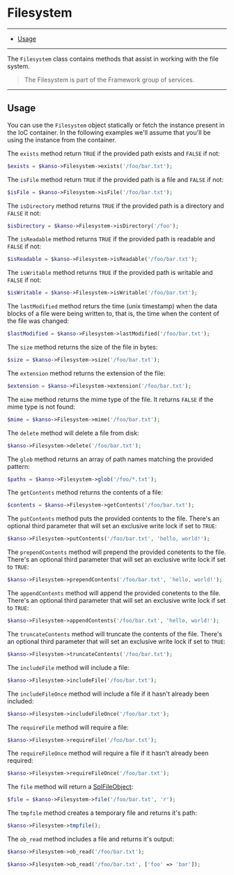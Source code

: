 # Filesystem

--------------------------------------------------------

- [Usage](#filesystem)

--------------------------------------------------------

The `Filesystem` class contains methods that assist in working with the file system.

> The Filesystem is part of the Framework group of services.

--------------------------------------------------------

## Usage

You can use the `Filesystem` object statically or fetch the instance present in the IoC container. In the following examples we'll assume that you'll be using the instance from the container.

The `exists` method return `TRUE` if the provided path exists and `FALSE` if not:
```php
$exists = $kanso->Filesystem->exists('/foo/bar.txt');
```

The `isFile` method return `TRUE` if the provided path is a file and `FALSE` if not:
```php
$isFile = $kanso->Filesystem->isFile('/foo/bar.txt');
```

The `isDirectory` method returns `TRUE` if the provided path is a directory and `FALSE` it not:
```php
$isDirectory = $kanso->Filesystem->isDirectory('/foo');
```

The `isReadable` method returns `TRUE` if the provided path is readable and `FALSE` if not:
```php
$isReadable = $kanso->Filesystem->isReadable('/foo/bar.txt');
```

The `isWritable` method returns `TRUE` if the provided path is writable and `FALSE` if not:
```php
$isWritable = $kanso->Filesystem->isWritable('/foo/bar.txt');
```

The `lastModified` method returs the time (unix timestamp) when the data blocks of a file were being written to, that is, the time when the content of the file was changed:
```php
$lastModified = $kanso->Filesystem->lastModified('/foo/bar.txt');
```

The `size` method returns the size of the file in bytes:
```php
$size = $kanso->Filesystem->size('/foo/bar.txt');
```

The `extension` method returns the extension of the file:
```php
$extension = $kanso->Filesystem->extension('/foo/bar.txt');
```

The `mime` method returns the mime type of the file. It returns `FALSE` if the mime type is not found:
```php
$mime = $kanso->Filesystem->mime('/foo/bar.txt');
```

The `delete` method will delete a file from disk:
```php
$kanso->Filesystem->delete('/foo/bar.txt');
```

The `glob` method returns an array of path names matching the provided pattern:
```php
$paths = $kanso->Filesystem->glob('/foo/*.txt');
```

The `getContents` method returns the contents of a file:
```php
$contents = $kanso->Filesystem->getContents('/foo/bar.txt');
```

The `putContents` method puts the provided contents to the file. There's an optional third parameter that will set an exclusive write lock if set to `TRUE`:
```php
$kanso->Filesystem->putContents('/foo/bar.txt', 'hello, world!');
```

The `prependContents` method will prepend the provided conetents to the file. There's an optional third parameter that will set an exclusive write lock if set to `TRUE`:
```php
$kanso->Filesystem->prependContents('/foo/bar.txt', 'hello, world!');
```

The `appendContents` method will append the provided conetents to the file. There's an optional third parameter that will set an exclusive write lock if set to `TRUE`:
```php
$kanso->Filesystem->appendContents('/foo/bar.txt', 'hello, world!');
```

The `truncateContents` method will truncate the contents of the file. There's an optional third parameter that will set an exclusive write lock if set to `TRUE`:
```php
$kanso->Filesystem->truncateContents('/foo/bar.txt');
```

The `includeFile` method will include a file:
```php
$kanso->Filesystem->includeFile('/foo/bar.txt');
```

The `includeFileOnce` method will include a file if it hasn't already been included:
```php
$kanso->Filesystem->includeFileOnce('/foo/bar.txt');
```

The `requireFile` method will require a file:
```php
$kanso->Filesystem->requireFile('/foo/bar.txt');
```

The `requireFileOnce` method will require a file if it hasn't already been required:
```php
$kanso->Filesystem->requireFileOnce('/foo/bar.txt');
```

The `file` method will return a [SplFileObject](http://php.net/manual/en/class.splfileobject.php):
```php
$file = $kanso->Filesystem->file('/foo/bar.txt', 'r');
```

The `tmpfile` method creates a temporary file and returns it's path:
```php
$kanso->Filesystem->tmpfile();
```

The `ob_read` method includes a file and returns it's output:
```php
$kanso->Filesystem->ob_read('/foo/bar.txt');

$kanso->Filesystem->ob_read('/foo/bar.txt', ['foo' => 'bar']);
```
